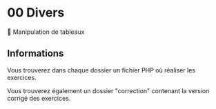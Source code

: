 # 00 Divers

🚀 Manipulation de tableaux

## Informations

Vous trouverez dans chaque dossier un fichier PHP où réaliser les exercices.

Vous trouverez également un dossier "correction" contenant la version corrigé des exercices.
